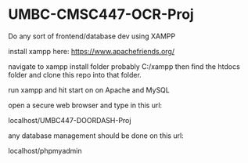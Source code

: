 # UMBC-CMSC447-OCR-Proj
Do any sort of frontend/database dev using XAMPP


install xampp here: https://www.apachefriends.org/


navigate to xampp install folder probably C:/xampp then
find the htdocs folder and clone this repo into that
folder.


run xampp and hit start on on Apache and MySQL


open a secure web browser and type in this url:

localhost/UMBC447-DOORDASH-Proj

any database management should be done on this url:

localhost/phpmyadmin